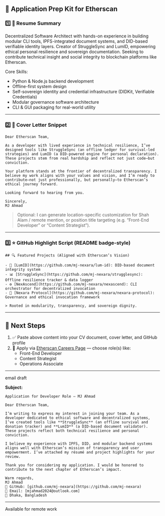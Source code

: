 ## 🧩 Application Prep Kit for Etherscan

### 1️⃣ 🔖 Resume Summary

Decentralized Software Architect with hands-on experience in building modular CLI tools, IPFS-integrated document systems, and DID-based verifiable identity layers. Creator of StruggleSync and LumID, empowering ethical personal resilience and sovereign documentation. Seeking to contribute technical insight and social integrity to blockchain platforms like Etherscan.

Core Skills:
- Python & Node.js backend development
- Offline-first system design
- Self-sovereign identity and credential infrastructure (DIDKit, Verifiable Credentials)
- Modular governance software architecture
- CLI & GUI packaging for real-world utility

---

### 2️⃣ 💌 Cover Letter Snippet

```
Dear Etherscan Team,

As a developer with lived experience in technical resilience, I’ve designed tools like StruggleSync (an offline ledger for survival-led strategies) and LumID (a DID-powered engine for personal declaration). These projects stem from real hardship and reflect not just code—but conviction.

Your platform stands at the frontier of decentralized transparency. I believe my work aligns with your values and vision, and I’m ready to contribute—not just professionally, but personally—to Etherscan’s ethical journey forward.

Looking forward to hearing from you.

Sincerely,  
MJ Ahmad
```

> Optional: I can generate location-specific customization for Shah Alam / remote mention, or position title targeting (e.g. “Front-End Developer” or “Content Strategist”).

---

### 3️⃣ ⭐ GitHub Highlight Script (README badge-style)

```
## 🔍 Featured Projects (Aligned with Etherscan’s Vision)

- 🔐 [LumID](https://github.com/mj-nexara/lum-id): DID-based document integrity system  
- 📊 [StruggleSync](https://github.com/mj-nexara/strugglesync): Offline resilience tracker & data logger  
- ⚙️ [NexAscend](https://github.com/mj-nexara/nexascend): CLI orchestrator for decentralized invocation  
- 📁 [Nexara Protocol](https://github.com/mj-nexara/nexara-protocol): Governance and ethical invocation framework

> Rooted in modularity, transparency, and sovereign dignity.
```
---

## 🚀 Next Steps

1. ✅ Paste above content into your CV document, cover letter, and GitHub profile  
2. 📨 Apply via [Etherscan Careers Page](https://etherscan.io/careers) — choose role(s) like:
   - Front-End Developer  
   - Content Strategist  
   - Operations Associate  
---
email draft

**Subject:** 
```
Application for Developer Role – MJ Ahmad
```
```
Dear Etherscan Team,

I’m writing to express my interest in joining your team. As a developer dedicated to ethical software and decentralized systems, I’ve created tools like **StruggleSync** (an offline survival and donation tracker) and **LumID** (a DID-based document validator). These projects reflect both technical resilience and personal conviction.

I believe my experience with IPFS, DID, and modular backend systems aligns well with Etherscan’s mission of transparency and user empowerment. I’ve attached my résumé and project highlights for your review.

Thank you for considering my application. I would be honored to contribute to the next chapter of Etherscan’s impact.

Warm regards,  
MJ Ahmad  
📂 GitHub: [github.com/mj-nexara](https://github.com/mj-nexara)  
📧 Email: [mjahmad2024@outlook.com]  
📍 Dhaka, Bangladesh
```
---
Available for remote work